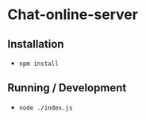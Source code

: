 # Chat-online-server

## Installation

* `npm install`

## Running / Development

* `node ./index.js`
